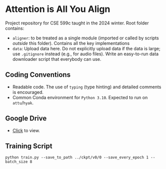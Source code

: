 # Attention is All You Align

Project repository for CSE 599c taught in the 2024 winter. 
Root folder contains:
- `aligner`: to be treated as a single module (imported or called by scripts _outside_ this folder). Contains all the key implementations
- `data`: Upload data here. Do not explicitly upload data if the data is large; use `.gitignore` instead (e.g., for audio files). Write an easy-to-run data downloader script that everybody can use.

## Coding Conventions
- Readable code. The use of `typing` (type hinting) and detailed comments is encouraged.
- Common Conda environment for `Python 3.10`. Expected to run on `attu`/`hyak`.

## Google Drive
- [Click](https://drive.google.com/drive/folders/1pgjzIMsOfZdnw3tQTR1H1LK3UXPCl6SL?usp=sharing) to view.

## Training Script
```
python train.py --save_to_path ../ckpt/v0/0 --save_every_epoch 1 -- batch_size 8
```
